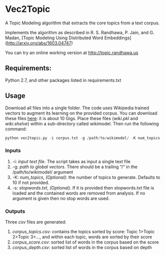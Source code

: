# Vec2Topic
A Topic Modeling algorithm that extracts the core topics from a text corpus. 

Implements the algorithm as described in R. S. Randhawa, P. Jain, and G. Madan, [Topic Modeling Using Distributed Word Embeddings] (http://arxiv.org/abs/1603.04747)

You can try an online working version at http://topic.randhawa.us 
## Requirements: 
Python 2.7, and other packages listed in requirements.txt 

## Usage
Download all files into a single folder. The code uses Wikipedia trained vectors to augment its learning on the provided corpus. You can download these files [here](https://www.dropbox.com/sh/e0t37fpq9j226yw/AAD4O_4SZ6jB5jpu9QCiJ9PJa?dl=0): it is about 10 Gigs. Place these files (*wiki.pkl* and *wiki.shelve*) within a sub-directory called wikimodel.  Then run the following command:

```python
python vec2topic.py -i corpus.txt -g /path/to/wikimodel/ -K num_topics -s stopwords.txt
```

### Inputs
1. -i: *input text file*. The script takes as input a single text file
2. -g: *path to global vectors*. There should be a trailing “/“ in the /path/to/wikimodel/ argument
3. -K: *num_topics*, *(Optional)*: the number of topics to generate. Defaults to 10 if not provided.
4. -s: *stopwords.txt*, *(Optional)*. If it is provided then stopwords.txt file is loaded and the contained words are removed from analysis. If no argument is given then no stop words are used.

### Outputs
Three *csv* files are generated:

1. *corpus_topics.csv*: contains the topics sorted by score: Topic 1>Topic 2>Topic 3>..., and within each topic, words are sorted by their score
2. *corpus_score.csv*: sorted list of words in the corpus based on the score
3. *corpus_depth.csv*: sorted list of words in the corpus based on depth

